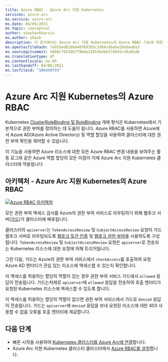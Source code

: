 ```yaml
---
title: Azure RBAC - Azure Arc 지원 Kubernetes
services: azure-arc
ms.service: azure-arc
ms.date: 04/05/2021
ms.topic: conceptual
author: shashankbarsin
ms.author: shasb
description: 이 문서에서는 Azure Arc 지원 Kubernetes의 Azure RBAC 기능에 대한 개념적 개요를 제공합니다.
ms.openlocfilehash: 7eb55ed819b6487697b5c2d64cdbabe2bbdae8a3
ms.sourcegitcommit: 56b0c7923d67f96da21653b4bb37d943c36a81d6
ms.translationtype: HT
ms.contentlocale: ko-KR
ms.lasthandoff: 04/06/2021
ms.locfileid: "106450793"
---
```

# <a name="azure-rbac-on-azure-arc-enabled-kubernetes"></a>Azure Arc 지원 Kubernetes의 Azure RBAC

Kubernetes [ClusterRoleBinding 및 RoleBinding](https://kubernetes.io/docs/reference/access-authn-authz/rbac/#rolebinding-and-clusterrolebinding) 개체 형식은 Kubernetes에서 기본적으로 권한 부여를 정의하는 데 도움이 됩니다. Azure RBAC를 사용하면 Azure에서 Azure AD(Azure Active Directory) 및 역할 할당을 사용하여 클러스터에 대한 권한 부여 확인을 제어할 수 있습니다.

이 기능을 사용하면 Azure 리소스에 대한 모든 Azure RBAC 변경 내용을 보여주는 활동 로그와 같은 Azure 역할 할당의 모든 이점이 이제 Azure Arc 지원 Kubernetes 클러스터에 적용됩니다.

## <a name="architecture---azure-rbac-on-azure-arc-enabled-kubernetes"></a>아키텍처 - Azure Arc 지원 Kubernetes의 Azure RBAC

[ ![Azure RBAC 아키텍처 ](./media/conceptual-azure-rbac.png) ](./media/conceptual-azure-rbac.png#lightbox)

모든 권한 부여 액세스 검사를 Azure의 권한 부여 서비스로 라우팅하기 위해 웹후크 서버([가드](https://github.com/appscode/guard))가 클러스터에 배포됩니다.

클러스터의 `apiserver`는 `TokenAccessReview` 및 `SubjectAccessReview` 요청이 가드 웹후크 서버로 라우팅되도록 [웹후크 토큰 인증](https://kubernetes.io/docs/reference/access-authn-authz/authentication/#webhook-token-authentication) 및 [웹후크 권한 부여](https://kubernetes.io/docs/reference/access-authn-authz/webhook/)를 사용하도록 구성됩니다. `TokenAccessReview` 및 `SubjectAccessReview` 요청은 `apiserver`로 전송되는 Kubernetes 리소스에 대한 요청에 의해 트리거됩니다.

그런 다음, 가드는 Azure의 권한 부여 서비스에서 `checkAccess`를 호출하여 요청 Azure AD 엔터티가 관심 있는 리소스에 액세스할 수 있는지 확인합니다. 

이 액세스를 허용하는 할당의 역할이 있는 경우 권한 부여 서비스 가드에서 `allowed` 응답이 전송됩니다. 가드는차례로 `apiserver`에 `allowed` 응답을 전송하여 호출 엔터티가 요청된 Kubernetes 리소스에 액세스할 수 있도록 합니다.


이 액세스를 허용하는 할당의 역할이 없으면 권한 부여 서비스에서 가드로 `denied` 응답이 전송됩니다. 가드는 `apiserver`에 `denied` 응답을 보내 요청된 리소스에 대한 403 사용할 수 없음 오류를 호출 엔터티에 제공합니다.

## <a name="next-steps"></a>다음 단계

* 빠른 시작을 사용하여 [Kubernetes 클러스터를 Azure Arc에 연결](./quickstart-connect-cluster.md)합니다.
* Azure Arc 지원 Kubernetes 클러스터 클러스터에서 [Azure RBAC를 설정](./azure-rbac.md)합니다.